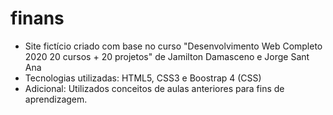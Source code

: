 # finans
- Site fictício criado com base no curso "Desenvolvimento Web Completo 2020 20 cursos + 20 projetos" de Jamilton Damasceno e Jorge Sant Ana
- Tecnologias utilizadas: HTML5, CSS3 e Boostrap 4 (CSS)
- Adicional: Utilizados conceitos de aulas anteriores para fins de aprendizagem.
